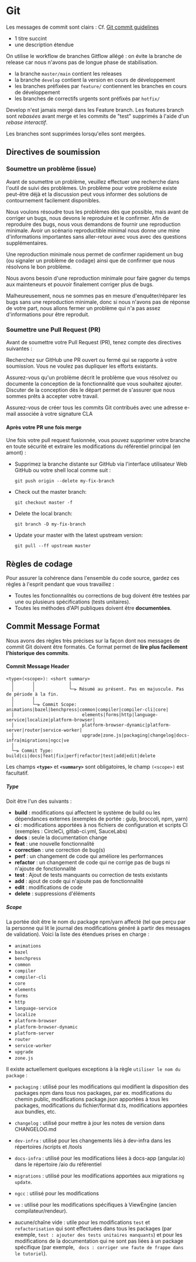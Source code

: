 # Git

Les messages de commit sont clairs :
Cf. [Git commit guidelines](https://git-scm.com/book/en/v2/Distributed-Git-Contributing-to-a-Project)

-   1 titre succint
-   une description étendue

On utilise le workflow de branches Gitflow allégé : on évite la branche de release car nous n'avons pas de longue phase de stabilisation.

-   la branche `master/main` contient les releases
-   la branche `develop` contient la version en cours de développement
-   les branches préfixées par `feature/` contiennent les branches en cours de développement
-   les branches de correctifs urgents sont préfixés par `hotfix/`

Develop n'est jamais mergé dans les Feature branch.
Les features branch sont _rebasées_ avant merge et les commits de "test" supprimés à l'aide d'un _rebase interactif_.

Les branches sont supprimées lorsqu'elles sont mergées.

## Directives de soumission

### Soumettre un problème (issue)

Avant de soumettre un problème, veuillez effectuer une recherche dans l'outil de suivi des problèmes. Un problème pour votre problème existe peut-être déjà et la discussion peut vous informer des solutions de contournement facilement disponibles.

Nous voulons résoudre tous les problèmes dès que possible, mais avant de corriger un bugs, nous devons le reproduire et le confirmer.
Afin de reproduire des bugs, nous vous demandons de fournir une reproduction minimale.
Avoir un scénario reproductible minimal nous donne une mine d'informations importantes sans aller-retour avec vous avec des questions supplémentaires.

Une reproduction minimale nous permet de confirmer rapidement un bug (ou signaler un problème de codage) ainsi que de confirmer que nous résolvons le bon problème.

Nous avons besoin d'une reproduction minimale pour faire gagner du temps aux mainteneurs et pouvoir finalement corriger plus de bugs.

Malheureusement, nous ne sommes pas en mesure d'enquêter/réparer les bugs sans une reproduction minimale, donc si nous n'avons pas de réponse de votre part, nous allons fermer un problème qui n'a pas assez d'informations pour être reproduit.

### Soumettre une Pull Request (PR)

Avant de soumettre votre Pull Request (PR), tenez compte des directives suivantes :

Recherchez sur GitHub une PR ouvert ou fermé qui se rapporte à votre soumission.
Vous ne voulez pas dupliquer les efforts existants.

Assurez-vous qu'un problème décrit le problème que vous résolvez ou documente la conception de la fonctionnalité que vous souhaitez ajouter.
Discuter de la conception dès le départ permet de s'assurer que nous sommes prêts à accepter votre travail.

Assurez-vous de créer tous les commits Git contribués avec une adresse e-mail associée à votre signature CLA

#### Après votre PR une fois merge

Une fois votre pull request fusionnée, vous pouvez supprimer votre branche en toute sécurité et extraire les modifications du référentiel principal (en amont) :

-   Supprimez la branche distante sur GitHub via l'interface utilisateur Web GitHub ou votre shell local comme suit :

    ```shell
    git push origin --delete my-fix-branch
    ```

-   Check out the master branch:

    ```shell
    git checkout master -f
    ```

-   Delete the local branch:

    ```shell
    git branch -D my-fix-branch
    ```

-   Update your master with the latest upstream version:

    ```shell
    git pull --ff upstream master
    ```

## Règles de codage

Pour assurer la cohérence dans l'ensemble du code source, gardez ces règles à l'esprit pendant que vous travaillez :

-   Toutes les fonctionnalités ou corrections de bug doivent être testées par une ou plusieurs spécifications (tests unitaires).
-   Toutes les méthodes d'API publiques doivent être **documentées**.

## Commit Message Format

Nous avons des règles très précises sur la façon dont nos messages de commit Git doivent être formatés.
Ce format permet de **lire plus facilement l'historique des commits**.

#### Commit Message Header

```
<type>(<scope>): <short summary>
  │       │             │
  │       │             └─⫸ Résumé au présent. Pas en majuscule. Pas de période à la fin.
  │       │
  │       └─⫸ Commit Scope: animations|bazel|benchpress|common|compiler|compiler-cli|core|
  │                          elements|forms|http|language-service|localize|platform-browser|
  │                          platform-browser-dynamic|platform-server|router|service-worker|
  │                          upgrade|zone.js|packaging|changelog|docs-infra|migrations|ngcc|ve
  │
  └─⫸ Commit Type: build|ci|docs|feat|fix|perf|refactor|test|add|edit|delete
```

Les champs **`<type>`** et **`<summary>`** sont obligatoires, le champ `(<scope>)` est facultatif.

##### Type

Doit être l'un des suivants :

-   **build** : modifications qui affectent le système de build ou les dépendances externes (exemples de portée : gulp, broccoli, npm, yarn)
-   **ci** : modifications apportées à nos fichiers de configuration et scripts CI (exemples : CircleCi, gitlab-ci.yml, SauceLabs)
-   **docs** : seule la documentation change
-   **feat** : une nouvelle fonctionnalité
-   **correction** : une correction de bug(s)
-   **perf** : un changement de code qui améliore les performances
-   **refactor** : un changement de code qui ne corrige pas de bugs ni n'ajoute de fonctionnalité
-   **test** : Ajout de tests manquants ou correction de tests existants
-   **add** : ajout de code qui n'ajoute pas de fonctionnalité
-   **edit** : modifications de code
-   **delete** : suppressions d'éléments

##### Scope

La portée doit être le nom du package npm/yarn affecté (tel que perçu par la personne qui lit le journal des modifications généré à partir des messages de validation).
Voici la liste des étendues prises en charge :

-   `animations`
-   `bazel`
-   `benchpress`
-   `common`
-   `compiler`
-   `compiler-cli`
-   `core`
-   `elements`
-   `forms`
-   `http`
-   `language-service`
-   `localize`
-   `platform-browser`
-   `platform-browser-dynamic`
-   `platform-server`
-   `router`
-   `service-worker`
-   `upgrade`
-   `zone.js`

Il existe actuellement quelques exceptions à la règle `utiliser le nom du package` :

-   `packaging` : utilisé pour les modifications qui modifient la disposition des packages npm dans tous nos packages, par ex. modifications du chemin public, modifications package.json apportées à tous les packages, modifications du fichier/format d.ts, modifications apportées aux bundles, etc.

-   `changelog` : utilisé pour mettre à jour les notes de version dans CHANGELOG.md

-   `dev-infra` : utilisé pour les changements liés à dev-infra dans les répertoires /scripts et /tools

-   `docs-infra` : utilisé pour les modifications liées à docs-app (angular.io) dans le répertoire /aio du référentiel

-   `migrations` : utilisé pour les modifications apportées aux migrations `ng update`.

-   `ngcc` : utilisé pour les modifications

-   `ve` : utilisé pour les modifications spécifiques à ViewEngine (ancien compilateur/rendeur).

-   aucune/chaîne vide : utile pour les modifications `test` et `refactorisation` qui sont effectuées dans tous les packages (par exemple, `test : ajouter des tests unitaires manquants`) et pour les modifications de la documentation qui ne sont pas liées à un package spécifique (par exemple, ` docs : corriger une faute de frappe dans le tutoriel`).
